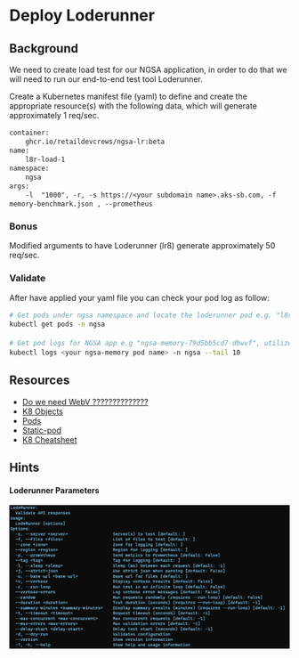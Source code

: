 # Deploy Loderunner

## Background

We need to create load test for our NGSA application, in order to do that we will need to run our end-to-end test tool Loderunner.

Create a Kubernetes manifest file (yaml) to define and create the appropriate resource(s) with the following data, which will  generate approximately 1 req/sec.

    container:
        ghcr.io/retaildevcrews/ngsa-lr:beta
    name:
        l8r-load-1
    namespace:
        ngsa
    args:
        -l  "1000", -r, -s https://<your subdomain name>.aks-sb.com, -f memory-benchmark.json , --prometheus

### Bonus
Modified arguments to have Loderunner (lr8) generate approximately 50 req/sec.


### Validate 

After have applied your yaml file you can check your pod log as follow:


```bash
# Get pods under ngsa namespace and locate the loderunner pod e.g. "l8r-load-1" and make sure it is up and runnning.
kubectl get pods -n ngsa

# Get pod logs for NGSA app e.g "ngsa-memory-79d5bb5cd7-dhwvf", utilize the "--tail" parameter to only get the last 10 log entries, then verify that the Date/time for each log entry is about 1 second apart.
kubectl logs <your ngsa-memory pod name> -n ngsa --tail 10
```

## Resources
- [Do we need WebV ??????????????](https://github.com/microsoft/webvalidate)
- [K8 Objects](https://kubernetes.io/docs/concepts/overview/working-with-objects/kubernetes-objects/)
- [Pods](https://kubernetes.io/docs/concepts/workloads/pods/)
- [Static-pod](https://kubernetes.io/docs/tasks/configure-pod-container/static-pod/)
- [K8 Cheatsheet](https://kubernetes.io/docs/reference/kubectl/cheatsheet/#creating-objects)

## Hints

#### Loderunner Parameters
![Loderunner Parameters](./images/../image/LodeRunnerParameters.PNG)

